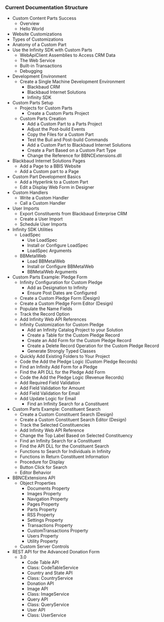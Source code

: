 ### Current Documentation Structure

  - Custom Content Parts <span class="label label-success">Success</span>
    - Overview
    - Hello World
  - Website Customizations
  - Types of Customizations
  - Anatomy of a Custom Part
  - Use the Infinity SDK with Custom Parts
    - WebApiClient Assemblies to Access CRM Data
    - The Web Service
    - Built-in Transactions
    - Debugging
  - Development Environment
    - Create a Single Machine Development Environment
      - Blackbaud CRM
      - Blackbaud Internet Solutions
      - Infinity SDK
  - Custom Parts Setup
    - Projects for Custom Parts
      - Create a Custom Parts Project
    - Custom Parts Creation
      - Add a Custom Part to a Parts Project
      - Adjust the Post-build Events
      - Copy the Files for a Custom Part
      - Test the Buil and Post-build Commands
      - Add a Custom Part to Blackbaud Internet Solutions
      - Create a Part Based on a Custom Part Type
      - Change the Reference for BBNCExtensions.dll
  - Blackbaud Internet Solutions Pages
    - Add a Page to a BBIS Website
    - Add a Custom part to a Page
  - Custom Part Development Basics
    - Add a Hyperlink to a Custom Part
    - Edit a Display Web Form in Designer
  - Custom Handlers
    - Write a Custom Handler
    - Call a Custom Handler
  - User Imports
    - Export Constituents from Blackbaud Enterprise CRM
    - Create a User Import
    - Schedule User Imports
  - Infinity SDK Utilities
    - LoadSpec
      - Use LoadSpec
      - Install or Configure LoadSpec
      - LoadSpec Arguments
    - BBMetalWeb
      - Load BBMetalWeb
      - Install or Configure BBMetalWeb
      - BBMetalWeb Arguments
  - Custom Parts Example: Pledge Form
    - Infinity Configuration for Custom Pledge
      - Add as Designation to Infinity
      - Ensure Post Dates are Configured
    - Create a Custom Pledge Form (Design)
    - Create a Custom Pledge Form Editor (Design)
    - Populate the Name Fields
    - Track the Record Option
    - Add Infinity Web API References
    - Infinity Customization for Custom Pledge
      - Add an Infinity Catalog Project to your Solution
      - Create a Table for the Custom Pledge Record
      - Create an Add Form for the Custom Pledge Record
      - Create a Delete Record Operation for the Custom Pledge Record
      - Generate Strongly Typed Classes
    - Quickly Add Existing Folders to Your Project
    - Code the Add the Pledge Logic (Custom Pledge Records)
    - Find an Infinity Add Form for a Pledge
    - Find the API DLL for the Pledge Add Form
    - Code the Add the Pledge Logic (Revenue Records)
    - Add Required Field Validation
    - Add Field Validation for Amount
    - Add Field Validation for Email
    - Add Update Logic for Email
      - Find an Infinity Search for a Constituent
  - Custom Parts Example: Constituent Search
    - Create a Custom Constituent Search (Design)
    - Create a Custom Constituent Search Editor (Design)
    - Track the Selected Constituencies
    - Add Infinity Web API Reference
    - Change the Top Label Based on Selected Constituency
    - Find an Infinity Search for a Constituent
    - Find the API DLL for the Constituent Search
    - Functions to Search for Individuals in Infinity
    - Functions in Return Constituent Information
    - Procedure for Display
    - Button Click for Search
    - Editor Behavior
  - BBNCExtensions API
    - Object Properties
      - Documents Property
      - Images Property
      - Navigation Property
      - Pages Property
      - Parts Property
      - RSS Property
      - Settings Property
      - Transactions Property
      - CustomTransactions Property
      - Users Property
      - Utility Property
    - Custom Server Controls
  - REST API for the Advanced Donation Form
    - 3.0
      - Code Table API
      - Class: CodeTableService
      - Country and State API
      - Class: CountryService
      - Donation API
      - Image API
      - Class: ImageService
      - Query API
      - Class: QueryService
      - User API
      - Class: UserService